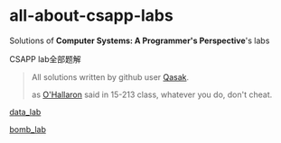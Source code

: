 # all-about-csapp-labs
Solutions of **Computer Systems: A Programmer's Perspective**'s labs

CSAPP lab全部题解

> All solutions written by github user [Qasak](https://qasak.github.io/).    
>
> as [O'Hallaron](https://www.cs.cmu.edu/~droh/) said in 15-213 class, whatever you do, don't cheat.  
> 

[data_lab](https://github.com/Qasak/all-about-csapp-labs/blob/master/datalab/data_lab.md)

[bomb_lab](https://github.com/Qasak/all-about-csapp-labs/blob/master/bomblab/bomb_lab.md)



